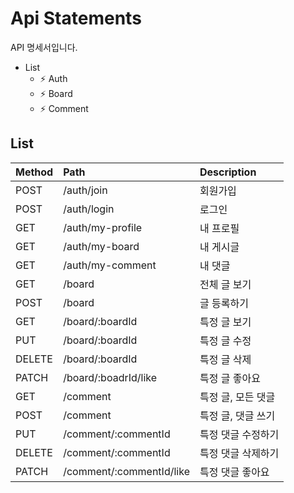 # Api Statements

API 명세서입니다.

- List
    - ⚡ Auth
    - ⚡ Board
    - ⚡ Comment

## List

| Method | Path                     | Description      |
| :----- | :----------------------- | :--------------- |
| POST   | /auth/join               | 회원가입          |
| POST   | /auth/login              | 로그인            |
| GET    | /auth/my-profile         | 내 프로필         |
| GET    | /auth/my-board           | 내 게시글         |
| GET    | /auth/my-comment         | 내 댓글           |
| GET    | /board                   | 전체 글 보기      |
| POST   | /board                   | 글 등록하기       |
| GET    | /board/:boardId          | 특정 글 보기      |
| PUT    | /board/:boardId          | 특정 글 수정      |
| DELETE | /board/:boardId          | 특정 글 삭제      |
| PATCH  | /board/:boadrId/like     | 특정 글 좋아요     |
| GET    | /comment                 | 특정 글, 모든 댓글 |
| POST   | /comment                 | 특정 글, 댓글 쓰기 |
| PUT    | /comment/:commentId      | 특정 댓글 수정하기 |
| DELETE | /comment/:commentId      | 특정 댓글 삭제하기 |
| PATCH  | /comment/:commentId/like | 특정 댓글 좋아요   |